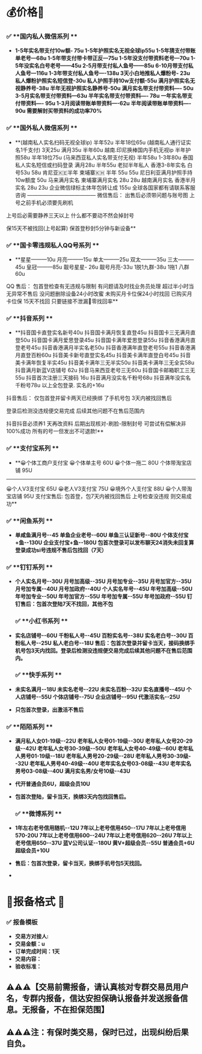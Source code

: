# 💰价格📖

### ✅ **国内私人微信系列 **
- **1-5年实名带支付10w额- 75u
1-5年护照实名无视全球ip55u
1-5年猜支付带账单老号—68u
1-5年带支付带卡带正反—75u
1-5年没支付带资料老号—70u
1-5年没实名白号老号——45u
2-5月带支付私人鱼号——85u
6-10月带支付私人鱼号—116u
1-3年带支付私人鱼号—-138u
3天小白地推私人爆粉号- 23u
私人爆粉护照实名短信登-30u
私人护照手持10w支付额-55u
满月护照实名无视静养号-38u
半年无视护照实名静养号-50u
满月实名带支付带资料—- 50u
3-5月实名带支付带资料—63u
半年实名带支付带资料—- 78u
一年实名带支付带资料—- 95u
1-3月阅读带账单带资料—-62u
半年阅读带账单带资料—- 90u
需要解封买带资料的成功率70%**

### ✅ **国外私人微信系列 **
- **(越南私人实名扫码无视全球ip)
半年52u             半年18位65u
(越南私人通行证实名1千支付)
 3天25u  满月35u  半年60u
越南.印尼换棒国内手机无视ip
半年护照58u  半年18位75u
(马来西亚私人实名带支付无视)
半年58u             1-3年80u
泰国私人实名短信或扫码登录
 满月28u              半年55u
老挝半年私人  香港3-8年实名
 白号53u                    58u
肯尼亚🇰🇪半年  柬埔寨🇰🇭  半年
   55u                         55u
尼日利亚满月护照手持10w额度
   50u
马来满月实名  柬埔寨满月实名
   28u                         28u
越南满月实名   香港半月实名
   28u                         23u
企业微信绿标主体年包转让成
  155u
全球各国家都有请联系客服咨询
—————————————
微信售后：
出售后必须带问题与账号图
上号之前手机必须要先刷机

上号后必需要静养三天以上
什么都不要动不然会掉封号

保15天不被找回(上号起算)
保首登秒封5分钟与新设备**

### ✅ **国卡零违规私人QQ号系列 **
- **星星———10u 月亮———15u
单太———25u 双太———35u
三太———45u 皇冠———85u
靓号星星- 26u 靓号月亮-33u
1脱1九群-38u 1拖1 八群60u
 
QQ 售后：
包首登检查有无违规与限制
有问题请及时找业务员处理
超过半小时当无异常不售后
没问题删除设备24小时改蜜
未购买月卡位保24小时找回
已购买月卡位保 15天不找回
只要链接不泄漏🟰零找回率**

### ✅ **抖音系列 **
- **抖音国卡直登实名新号40u
抖音国卡满月恢复直登45u
抖音国卡三无满月直登50u
抖音国卡满月爱思登录45u
抖音国卡满年爱思登录55u
抖音香港满月直登老号45u
抖音香港满月半实名老50u
抖音香港满年直登老号55u
抖音香港满月直登百粉60u
抖音美卡新号直登实名45u
抖音美卡满年直登白号45u
抖音美卡满年恢复半实45u
抖音美卡满年三无半实50u
抖音美卡满年三无全实58u
抖音满月新蓝V店铺号 62u
抖音马来西亚老号三无60u
抖音国卡邮箱职工三无55u
抖音首次注册三天接码 16u
抖音满月没实名千粉号68u
抖音满年没实名千粉号78u
以上全包登录. 实名的+16u

抖音售后：
仅包首登并留卡两天已经换绑
了手机号包 3天内被找回售后

登录后检测没违规便交易完成
后续其他问题不在售后范围内

抖音抖音必须养1 天再改资料
后期出现核对-刷脸-限制封号
可尝试有偿解决非100%成功
所有的号一但发出不可退款!**

### ✅ **支付宝系列 **
- **😀个体工商户支付宝
😀个体单主号           60U
😀个体一拖二           80U
个体带淘宝店铺         95U
-------------------------
😀个人V3支付宝     65U
😀老人V3支付宝     75U
😀境外个人支付宝   88U
😀个人带淘宝店铺   95U
支付宝售后:
包首登，包7天内被找回售后
上号检查没违规 则交易成功**

### ✅ **闲鱼系列 **
- **单咸鱼满月号--45
  单鱼企业老号--60U
  单鱼三认证新号--80U
  个体支付宝+鱼--130U
  企业支付宝+鱼--180U
包首次登录可以发布聊天24消失未回复算登录成功si号违规不售后包找回（7天）**

### ✅ **钉钉系列 **
- **个人实名月号--30U
  月号加高级--35U
  月号加专业--35U
  月号加官方--35U
  月号加专属--40U
  月号加政府--40U
  个人实名年号--45U
  年号加高级--50U
  年号加专业--50U
  年号加官方--55U
  年号加专属--55U
  年号加政府--55U
  钉钉售后：包首次登陆7天不找回，其他不包**

  ### ✅ **小红书系列 **
- **实名店铺号--60U
  千粉私人号--45U
  百粉实名号--38U
  实名老白号--30U
  百粉私人号--25U
  私人老白号--18U
  售后：包首次登录并留卡当天，接码换绑手机号包3天内找回。登录后检测没违规便交易完成后续其他问题不在售后范围内。**

  ### ✅ **快手系列 **
- **未实名满月--18U
  未实名老号--22U
  未实名百粉--32U
  实名直播号--45U
  个人店铺号--55U
  个体店铺号--75U
  企业店铺号--95U
  代激活实名--25U**
- **只包首次登录，出激活不售后**

### ✅ **陌陌系列 **
- **满月私人女01-19级--22U
  老年私人女号01-19级--30U
  老年私人女号20-29级--42U
  老年私人女号30-39级--50U
  老年私人女号40-49级--60U
  老年私人男号01-19级--18U
  老年私人男号20-29级--28U
  老年私人男号30-39级--32U
  老年私人男号40-49级--40U
  老年实名女号03-08级--43U
  老年实名男号03-08级--40U
  满月实名男/女号10级--43U**
- **代开普通会员6U，超级会员10U**
- **包首次登陆，留卡当天，换绑3天内包找回售后。**

  ### ✅ **微博系列 **
- **1年左右老号信用随机--12U
  7年以上老号信用450--17U
  7年以上老号信用570-20U
  7年以上老号信用600--24U
  7年以上老号信用620--26U
  7年以上老号信用650--37U
  蓝V公司认证--180U
  黄V+超级会员--55U
  普通会员+6U超级会员+10U**
- **售后：包首次登录，留卡当天，换绑手机号包5天找回。**
- 

# 📜报备格式 📖

### ✅ **报备模板**
- **交易方对接人:**
- **交易金额：u**
- **订单完成时间：1天**
- **交易内容：**
- **验收标准：**


## ⚠️⚠️⚠️【交易前需报备，请认真核对专群交易员用户名，专群内报备，信达安担保确认报备并发送报备信息。无报备，不在担保范围】

## ⚠️⚠️⚠️注：有保时类交易，保时已过，出现纠纷后果自负。
